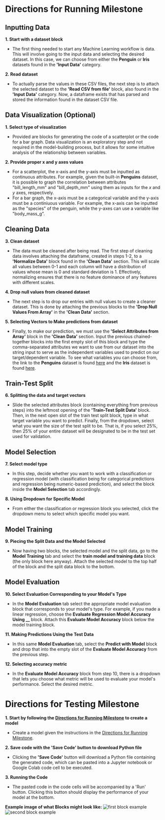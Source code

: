 # Directions for Running Milestone 
## Inputting Data
**1. Start with a dataset block**
- The first thing needed to start any Machine Learning workflow is data. This will involve going to the input data and selecting the desired dataset. In this case, we can choose from either the **Penguin** or **Iris** datasets found in the **'Input Data'** category.
  
**2. Read dataset**
- To actually parse the values in these CSV files, the next step is to attach the selected dataset to the **'Read CSV from file'** block, also found in the **'Input Data'** category. Now, a dataframe exists that has parsed and stored the information found in the dataset CSV file.

## Data Visualization (Optional)
**1. Select type of visualization**
- Provided are blocks for generating the code of a scatterplot or the code for a bar graph. Data visualization is an exploratory step and not required in the model-building process, but it allows for some intuitive analysis of the relationship between variables.

**2. Provide proper x and y axes values**
- For a scatterplot, the x-axis and the y-axis must be inputted as continuous attributes. For example, given the built-in **Penguins** dataset, it is possible to graph the correlation between attributes "bill_length_mm" and "bill_depth_mm" using them as inputs for the _x_ and _y_ axes, respectively.
- For a bar graph, the x-axis must be a categorical variable and the y-axis must be a continiuous variable. For example, the x-axis can be inputted as the "species" of the penguin, while the y-axes can use a variable like "body_mass_g".

## Cleaning Data
**3. Clean dataset**
- The data must be cleaned after being read. The first step of cleaning data involves attaching the dataframe, created in steps 1-2, to a **'Normalize Data'** block found in the **'Clean Data'** section. This will scale all values between 0-1 and each column will have a distribution of values whose mean is 0 and standard deviation is 1. Effectively, normalizing ensures that there is no feature dominance of any features with different scales.

**4. Drop null values from cleaned dataset**
- The next step is to drop our entries with null values to create a cleaner dataset. This is done by attaching the previous blocks to the **'Drop Null Values From Array'** in the **'Clean Data'** section.

**5. Selecting Vectors to Make predictions from dataset**
- Finally, to make our prediction, we must use the **'Select Attributes from Array'** block in the **'Clean Data'** section. Input the previous chained-together blocks into the first empty slot of this block and type the comma-separated attributes we want to use from our dataset into the string input to serve as the independent variables used to predict on our target/dependent variable. To see what variables you can choose from, the link to the **Penguins** dataset is found [here](https://raw.githubusercontent.com/cmparlettpelleriti/CPSC392ParlettPelleriti/master/Data/penguins.csv) and the **Iris** dataset is found [here](https://raw.githubusercontent.com/cmparlettpelleriti/CPSC392ParlettPelleriti/master/Data/iris.csv). 

## Train-Test Split
**6. Splitting the data and target vectors**
- Slide the selected attributes block (containing everything from previous steps) into the leftmost opening of the **'Train-Test Split Data'** block. Then, in the next open slot of the train test split block, type in what target variable you want to predict. Finally, from the dropdown, select what you want the size of the test split to be. That is, if you select 25%, then 25% of your entire dataset will be designated to be in the test set used for validation.

## Model Selection 
**7. Select model type**
- In this step, decide whether you want to work with a classification or regression model (with classification being for categorical predictions and regression being numeric-based prediction), and select the block inside the **Model Selection** tab accordingly.

**8. Using Dropdown for Specific Model**
- From either the classification or regression block you selected, click the dropdown menu to select which specific model you want.

## Model Training
**9. Piecing the Split Data and the Model Selected**
- Now having two blocks, the selected model and the split data, go to the **Model Training** tab and select the **train model and training data** block (the only block here anyway). Attach the selected model to the top half of the block and the split data block to the bottom.

## Model Evaluation
**10. Select Evaluation Corresponding to your Model's Type**
- In the **Model Evaluation** tab select the appropriate model evaluation block that corresponds to your model's type. For example, if you made a linear regression, choose the **Evaluate Regression Model Accuracy Using __** block. Attach this **Evaluate Model Accuracy** block below the model training block.

**11. Making Predictions Using the Test Data**
- In this same **Model Evaluation** tab, select the **Predict with Model** block and drop that into the empty slot of the **Evaluate Model Accuracy** from the previous step. 

**12. Selecting accuracy metric**
- In the **Evaluate Model Accuracy** block from step 10, there is a dropdown that lets you choose what metric will be used to evaluate your model's performance. Select the desired metric.


# Directions for Testing Milestone
**1. Start by following the [Directions for Running Milestone](https://github.com/elawrie/BlocklyML/blob/main/milestone1/README.md#directions-for-running-milestone) to create a model**
- Create a model given the instructions in the [Directions for Running Milestone](https://github.com/elawrie/BlocklyML/blob/main/milestone1/README.md#directions-for-running-milestone).

**2. Save code with the **'Save Code'** button to download Python file**
- Clicking the **'Save Code'** button will download a Python file containing the generated code, which can be pasted into a Jupyter notebook or Google Colab code cell to be executed. 

**3. Running the Code**
- The pasted code in the code cells will be accompanied by a 'Run' button. Clicking this button should display the performance of your model at the bottom.

**Example image of what Blocks might look like:**
![first block example](https://imgur.com/abA9dS5)
![second block example](https://imgur.com/gMTV8TA)